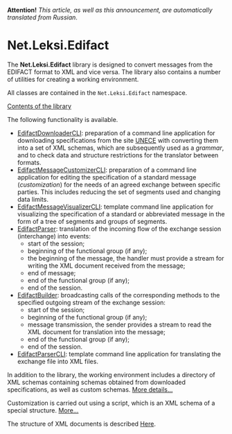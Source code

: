 **Attention!** _This article, as well as this announcement, are automatically translated from Russian_.

# Net.Leksi.Edifact
The **Net.Leksi.Edifact** library is designed to convert messages from the EDIFACT format to XML and vice versa. The library also contains a number of utilities for creating a working environment.

All classes are contained in the `Net.Leksi.Edifact` namespace.

[Contents of the library](https://github.com/Leksiqq/Edifact.Net/wiki/Review#contents-of-the-library)

The following functionality is available.

* [EdifactDownloaderCLI](https://github.com/Leksiqq/Edifact.Net/wiki/EdifactDownloaderCLI-en): preparation of a command line application for downloading specifications from the site [UNECE](https://unece.org/) with converting them into a set of XML schemas, which are subsequently used as a *grammar*, and to check data and structure restrictions for the translator between formats.
* [EdifactMessageCustomizerCLI](https://github.com/Leksiqq/Edifact.Net/wiki/EdifactMessageCustomizerCLI-en): preparation of a command line application for editing the specification of a standard message (*customization*) for the needs of an agreed exchange between specific parties. This includes reducing the set of segments used and changing data limits.
* [EdifactMessageVisualizerCLI](https://github.com/Leksiqq/Edifact.Net/wiki/EdifactMessageVisualizerCLI-en): template command line application for visualizing the specification of a standard or abbreviated message in the form of a tree of segments and groups of segments.
* [EdifactParser](EdifactParser-en): translation of the incoming flow of the exchange session (interchange) into events:
     - start of the session;
     - beginning of the functional group (if any);
     - the beginning of the message, the handler must provide a stream for writing the XML document received from the message;
     - end of message;
     - end of the functional group (if any);
     - end of the session.
* [EdifactBuilder](https://github.com/Leksiqq/Edifact.Net/wiki/EdifactBuilder-en): broadcasting calls of the corresponding methods to the specified outgoing stream of the exchange session:
     - start of the session;
     - beginning of the functional group (if any);
     - message transmission, the sender provides a stream to read the XML document for translation into the message;
     - end of the functional group (if any);
     - end of the session.
* [EdifactParserCLI](https://github.com/Leksiqq/Edifact.Net/wiki/EdifactParserCLI-en): template command line application for translating the exchange file into XML files.

In addition to the library, the working environment includes a directory of XML schemas containing schemas obtained from downloaded specifications, as well as custom schemas. [More details...](https://github.com/Leksiqq/Edifact.Net/wiki/SchemasRoot-en)

Customization is carried out using a script, which is an XML schema of a special structure. [More...](https://github.com/Leksiqq/Edifact.Net/wiki/CustomizerScript-en)

The structure of XML documents is described [Here](https://github.com/Leksiqq/Edifact.Net/wiki/XMLDocuments-en).
